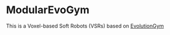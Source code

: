 # ModularEvoGym
This is a Voxel-based Soft Robots (VSRs) based on [EvolutionGym](https://github.com/EvolutionGym/evogym)

